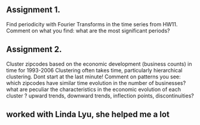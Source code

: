 ## Assignment 1.

Find periodicity with Fourier Transforms in the time series from HW11. 
Comment on what you find: what are the most significant periods? 

## Assignment 2.

Cluster zipcodes based on the economic development (business counts) in time for 1993-2006 
Clustering often takes time, particularly hierarchical clustering. 
Dont start at the last minute! 
Comment on patterns you see: which zipcodes have similar time evolution in the number of businesses? 
what are peculiar the characteristics in the economic evolution of each cluster ? 
upward trends, downward trends, inflection points, discontinuities?


## worked with Linda Lyu, she helped me a lot
